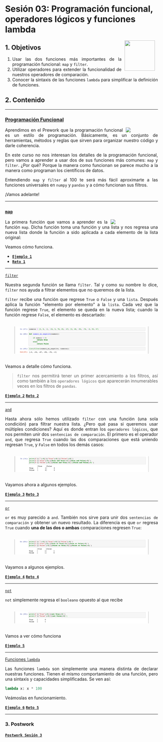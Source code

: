 # Sesión 03: Programación funcional, operadores lógicos y funciones lambda

<img src="https://raw.githubusercontent.com/beduExpert/Introduccion-a-Bases-de-Datos-Diciembre-2020/master/imagenes/pizarron.png" align="right" height="100" width="100" hspace="10">
<div style="text-align: justify;">

## 1. Objetivos

1. Usar las dos funciones más importantes de la programación funcional: `map` y `filter`.
2. Utilizar operadores para extender la funcionalidad de nuestros operadores de comparación.
3. Conocer la sintaxis de las funciones `lambda` para simplificar la definición de funciones.

## 2. Contenido

---

### <ins>Programación Funcional</ins>

<img src="https://cdn.pixabay.com/photo/2013/03/30/00/09/lambda-97846_1280.png" align="right" width="19%" hspace=10px>

Aprendimos en el Prework que la programación funcional es un estilo de programación. Básicamente, es un conjunto de herramientas, métodos y reglas que sirven para organizar nuestro código y darle coherencia.

En este curso no nos interesan los detalles de la programación funcional, pero vamos a aprender a usar dos de sus funciones más comunes: `map` y `filter`. ¿Por qué? Porque la manera como funcionan se parece mucho a la manera como programan los científicos de datos.

Entendiendo `map` y `filter` al 100 te será más fácil aproximarte a las funciones universales en `numpy` y `pandas` y a cómo funcionan sus filtros.

¡Vamos adelante!

---

### <ins>`map`</ins>

<img src="https://leblancfg.com/img/map_function.png" align="right" width="29%" hspace=10px>


La primera función que vamos a aprender es la función `map`. Dicha función toma una función y una lista y nos regresa una nueva lista donde la función a sido aplicada a cada elemento de la lista original:

Veamos cómo funciona.

- [**`Ejemplo 1`**](Ejemplo-01/README.md)
- [**`Reto 1`**](Reto-01/README.md)

---

<ins>`filter`</ins>

Nuestra segunda función se llama `filter`. Tal y como su nombre lo dice, `filter` nos ayuda a filtrar elementos que no queremos de la lista.

`filter` recibe una función que regrese `True` o `False` y una `lista`. Después aplica la función "elemento por elemento" a la `lista`. Cada vez que la función regrese `True`, el elemento se queda en la nueva lista; cuando la función regrese `False`, el elemento es descartado:

<div style="padding: 10px; margin: 20px"><img src='./Imgs/sesion-3_44.png'></div>

Veamos a detalle cómo funciona.

> `filter` nos permitirá tener un primer acercamiento a los filtros, así como también a los `operadores lógicos` que aparecerán innumerables veces en los filtros de `pandas`.

[**`Ejemplo 2`**](Ejemplo-02/filter.ipynb)
[**`Reto 2`**](Reto-02/filter.ipynb)

---

<ins>`and`</ins>

Hasta ahora sólo hemos utilizado `filter` con una función (una sola condición) para filtrar nuestra lista. ¿Pero qué pasa si queremos usar múltiples condiciones? Aquí es donde entran los `operadores lógicos`, que nos permiten unir dos `sentencias de comparación`. El primero es el operador `and`, que regresa `True` cuando las dos comparaciones que está uniendo regresan `True`, y `False` en todos los demás casos:

<div style="padding: 10px; margin: 20px"><img src='./Imgs/sesion-3_16.png'></div>

Vayamos ahora a algunos ejemplos.

>

[**`Ejemplo 3`**](Ejemplo-03/and.ipynb)
[**`Reto 3`**](Reto-03/and.ipynb)

---

<ins>`or`</ins>

`or` es muy parecido a `and`. También nos sirve para unir dos `sentencias de comparación` y obtener un nuevo resultado. La diferencia es que `or` regresa `True` cuando **una de las dos o ambas** comparaciones regresen `True`:

<div style="padding: 10px; margin: 20px"><img src='./Imgs/sesion-3_25.png'></div>

Vayamos a algunos ejemplos.

>

[**`Ejemplo 4`**](Ejemplo-04/or.ipynb)
[**`Reto 4`**](Reto-04/or.ipynb)

---

<ins>`not`</ins>

`not` simplemente regresa el `booleano` opuesto al que recibe

<div style="padding: 10px; margin: 20px"><img src='./Imgs/sesion-3_29.png'></div>

Vamos a ver cómo funciona

>

[**`Ejemplo 5`**](Ejemplo-05/not.ipynb)

---

<ins>Funciones `lambda`</ins>

Las funciones `lambda` son simplemente una manera distinta de declarar nuestras funciones. Tienen el mismo comportamiento de una función, pero una sintaxis y capacidades simplificadas. Se ven así:

```python
lambda x: x * 100
```

Veámoslas en funcionamiento.

>

[**`Ejemplo 6`**](Ejemplo-06/lambda.ipynb)
[**`Reto 5`**](Reto-05/lambda.ipynb)

---

### 3. Postwork

[**`Postwork Sesión 3`**](Postwork/Readme.md)
